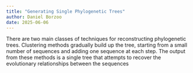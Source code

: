 ```yaml
---
title: "Generating Single Phylogenetic Trees"
author: Daniel Borzoo 
date: 2025-06-06
---
```


There are two main classes of techniques for reconstructing phylogenetic trees. Clustering methods gradually build up the tree, starting from a small number of sequences and adding one sequence at each step. The output from these methods is a single tree that attempts to recover the evolutionary relationships between the sequences 

